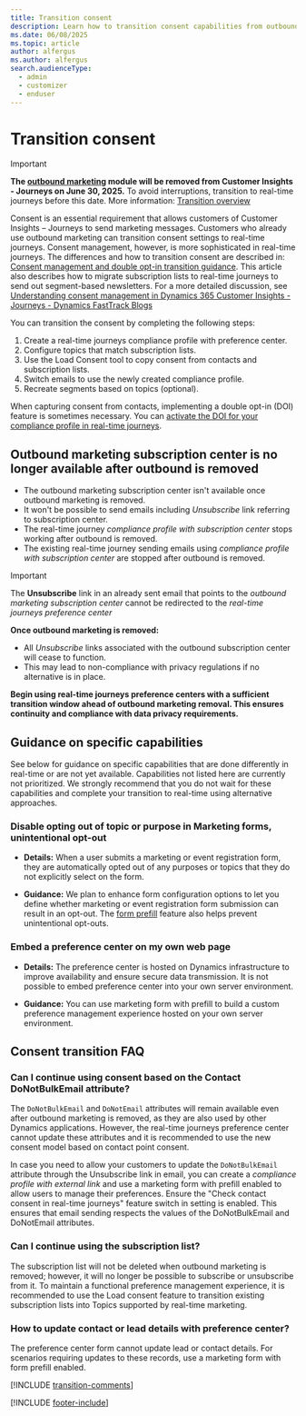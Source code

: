 ```yaml
---
title: Transition consent
description: Learn how to transition consent capabilities from outbound marketing to real-time journeys in Dynamics 365 Customer Insights - Journeys.
ms.date: 06/08/2025
ms.topic: article
author: alfergus
ms.author: alfergus
search.audienceType: 
  - admin
  - customizer
  - enduser
---
```


# Transition consent

> [!IMPORTANT]
> **The [outbound marketing](user-guide.md) module will be removed from Customer Insights - Journeys on June 30, 2025.** To avoid interruptions, transition to real-time journeys before this date. More information: [Transition overview](transition-overview.md)

Consent is an essential requirement that allows customers of Customer Insights – Journeys to send marketing messages. Customers who already use outbound marketing can transition consent settings to real-time journeys. Consent management, however, is more sophisticated in real-time journeys. The differences and how to transition consent are described in: [Consent management and double opt-in transition guidance](real-time-marketing-consent-transition.md). This article also describes how to migrate subscription lists to real-time journeys to send out segment-based newsletters. For a more detailed discussion, see [Understanding consent management in Dynamics 365 Customer Insights - Journeys - Dynamics FastTrack Blogs](https://community.dynamics.com/blogs/post/?postid=8b2a4ee8-1069-ee11-a81c-000d3a7a1a66)

You can transition the consent by completing the following steps:

1. Create a real-time journeys compliance profile with preference center.
1. Configure topics that match subscription lists.
1. Use the Load Consent tool to copy consent from contacts and subscription lists.
1. Switch emails to use the newly created compliance profile.
1. Recreate segments based on topics (optional).

When capturing consent from contacts, implementing a double opt-in (DOI) feature is sometimes necessary. You can [activate the DOI for your compliance profile in real-time journeys](real-time-marketing-double-opt-in.md).

## Outbound marketing subscription center is no longer available after outbound is removed

- The outbound marketing subscription center isn't available once outbound marketing is removed.
- It won't be possible to send emails including *Unsubscribe* link referring to subscription center.
- The real-time journey *compliance profile with subscription center* stops working after outbound is removed.
- The existing real-time journey sending emails using *compliance profile with subscription center* are stopped after outbound is removed.

> [!IMPORTANT]
> The **Unsubscribe** link in an already sent email that points to the *outbound marketing subscription center* cannot be redirected to the *real-time journeys preference center*
>
> **Once outbound marketing is removed:**
>
> - All *Unsubscribe* links associated with the outbound subscription center will cease to function.
> - This may lead to non-compliance with privacy regulations if no alternative is in place.
>
> **Begin using real-time journeys preference centers with a sufficient transition window ahead of outbound marketing removal. This ensures continuity and compliance with data privacy requirements.**

## Guidance on specific capabilities

See below for guidance on specific capabilities that are done differently in real-time or are not yet available. Capabilities not listed here are currently not prioritized. We strongly recommend that you do not wait for these capabilities and complete your transition to real-time using alternative approaches.

### Disable opting out of topic or purpose in Marketing forms, unintentional opt-out

- **Details:**
  When a user submits a marketing or event registration form, they are automatically opted out of any purposes or topics that they do not explicitly select on the form.

- **Guidance:**
  We plan to enhance form configuration options to let you define whether marketing or event registration form submission can result in an opt-out. The [form prefill](real-time-marketing-form-prefill.md) feature also helps prevent unintentional opt-outs.

### Embed a preference center on my own web page

- **Details:**
  The preference center is hosted on Dynamics infrastructure to improve availability and ensure secure data transmission. It is not possible to embed preference center into your own server environment.

- **Guidance:**
  You can use marketing form with prefill to build a custom preference management experience hosted on your own server environment.

## Consent transition FAQ

### Can I continue using consent based on the Contact DoNotBulkEmail attribute?

The `DoNotBulkEmail` and `DoNotEmail` attributes will remain available even after outbound marketing is removed, as they are also used by other Dynamics applications. However, the real-time journeys preference center cannot update these attributes and it is recommended to use the new consent model based on contact point consent.

In case you need to allow your customers to update the `DoNotBulkEmail` attribute through the Unsubscribe link in email, you can create a *compliance profile with external link* and use a marketing form with prefill enabled to allow users to manage their preferences. Ensure the "Check contact consent in real-time journeys" feature switch in setting is enabled. This ensures that email sending respects the values of the DoNotBulkEmail and DoNotEmail attributes.

### Can I continue using the subscription list?

The subscription list will not be deleted when outbound marketing is removed; however, it will no longer be possible to subscribe or unsubscribe from it. To maintain a functional preference management experience, it is recommended to use the Load consent feature to transition existing subscription lists into Topics supported by real-time marketing.

### How to update contact or lead details with preference center?

The preference center form cannot update lead or contact details. For scenarios requiring updates to these records, use a marketing form with form prefill enabled.

[!INCLUDE [transition-comments](./includes/transition-comments.md)]

[!INCLUDE [footer-include](./includes/footer-banner.md)]
